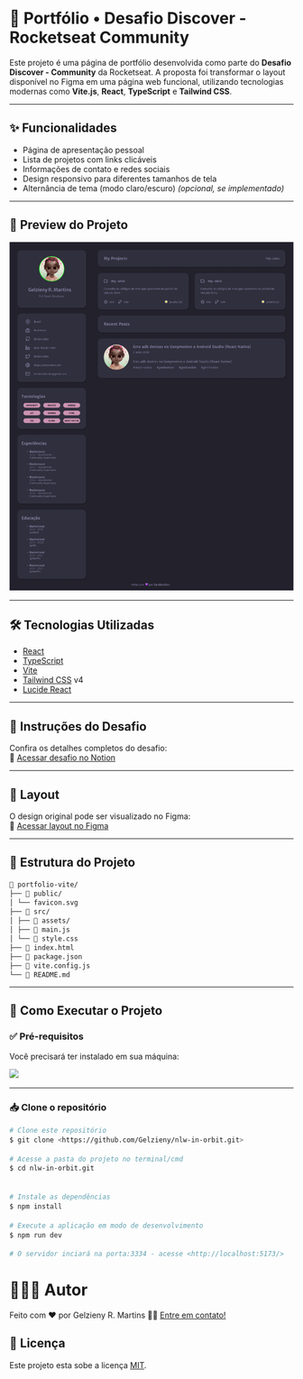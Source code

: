 # 💼 Portfólio • Desafio Discover - Rocketseat Community

Este projeto é uma página de portfólio desenvolvida como parte do **Desafio Discover - Community** da Rocketseat. A proposta foi transformar o layout disponível no Figma em uma página web funcional, utilizando tecnologias modernas como **Vite.js**, **React**, **TypeScript** e **Tailwind CSS**.

---

## ✨ Funcionalidades

- Página de apresentação pessoal
- Lista de projetos com links clicáveis
- Informações de contato e redes sociais
- Design responsivo para diferentes tamanhos de tela
- Alternância de tema (modo claro/escuro) *(opcional, se implementado)*

---

## 📸 Preview do Projeto

<img src=".github/img/portfolio.png" alt="Home do projeto"/>


---

## 🛠 Tecnologias Utilizadas

- [React](https://react.dev/)
- [TypeScript](https://www.typescriptlang.org/)
- [Vite](https://vitejs.dev/)
- [Tailwind CSS](https://tailwindcss.com/) v4
- [Lucide React](https://lucide.dev/)

---

## 📄 Instruções do Desafio

Confira os detalhes completos do desafio:  
🔗 [Acessar desafio no Notion](https://efficient-sloth-d85.notion.site/Desafio-Portfolio-1d3db21e654941f5872aece5fcc6bcc6)

---

## 🎨 Layout

O design original pode ser visualizado no Figma:  
🔗 [Acessar layout no Figma](https://www.figma.com/design/l5zKjaRxYJ23tU3j3HQzX2/Portfolio-%E2%80%A2-Desafio-Discover--Community---Copy-?node-id=0-1&p=f&t=EZfA54y3O5ezH2Ve-0)

---

## 📂 Estrutura do Projeto

```
📁 portfolio-vite/
├── 📁 public/
│ └── favicon.svg
├── 📁 src/
│ ├── 📁 assets/
│ ├── 📄 main.js
│ └── 📄 style.css
├── 📄 index.html
├── 📄 package.json
├── 📄 vite.config.js
└── 📄 README.md
``` 


---

## 🚀 Como Executar o Projeto

### ✅ Pré-requisitos

Você precisará ter instalado em sua máquina:

<a href="https://skillicons.dev">
  <img src="https://skillicons.dev/icons?i=git,nodejs,vite,vscode" />
</a>

---

### 📥 Clone o repositório


```bash
# Clone este repositório
$ git clone <https://github.com/Gelzieny/nlw-in-orbit.git>

# Acesse a pasta do projeto no terminal/cmd
$ cd nlw-in-orbit.git


# Instale as dependências
$ npm install

# Execute a aplicação em modo de desenvolvimento
$ npm run dev

# O servidor inciará na porta:3334 - acesse <http://localhost:5173/>
```

# 🧑🏻‍💻 Autor

Feito com ❤️ por Gelzieny R. Martins 👋🏽 [Entre em contato!](https://www.linkedin.com/in/gelzieny-r-martins-180551106/)

## 📝 Licença

Este projeto esta sobe a licença [MIT](./LICENSE).